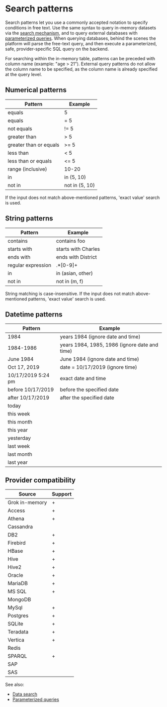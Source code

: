 <!-- TITLE: Search patterns -->
<!-- SUBTITLE: -->

# Search patterns

Search patterns let you use a commonly accepted notation to specify conditions in free text. Use the same syntax to
query in-memory datasets via the [search mechanism](data-search.md), and to query external databases
with [parameterized queries](../access/parameterized-queries.md). When querying databases, behind the scenes the
platform will parse the free-text query, and then execute a parameterized, safe, provider-specific SQL query on the
backend.

For searching within the in-memory table, patterns can be preceded with column name
(example: "age > 21"). External query patterns do not allow the column name to be specified, as the column name is
already specified at the query level.

## Numerical patterns

| Pattern                | Example    |
|------------------------|------------|
| equals                 | 5          |
| equals                 | = 5        |
| not equals             | != 5       |
| greater than           | > 5        |
| greater than or equals | >= 5       |
| less than              | < 5        |
| less than or equals    | <= 5       |
| range (inclusive)      | 10-20      |
| in                     | in (5, 10) |
| not in                 | not in (5, 10) |

If the input does not match above-mentioned patterns, 'exact value' search is used.

## String patterns

| Pattern                | Example             |
|------------------------|---------------------|
| contains               | contains foo        |
| starts with            | starts with Charles |
| ends with              | ends with District  |
| regular expression     |  .*\[0-9\]+         |
| in                     | in (asian, other)   |
| not in                 | not in (m, f)       |

String matching is case-insensitive. If the input does not match above-mentioned patterns, 'exact value' search is used.

## Datetime patterns

| Pattern                | Example                                       |
|------------------------|-----------------------------------------------|
| 1984                   | years 1984 (ignore date and time)             |
| 1984-1986              | years 1984, 1985, 1986 (ignore date and time) |
| June 1984              | June 1984 (ignore date and time)              |
| Oct 17, 2019           | date = 10/17/2019 (ignore time)               |
| 10/17/2019 5:24 pm     | exact date and time                           |
| before 10/17/2019      | before the specified date                     |
| after 10/17/2019       | after the specified date                      |
| today                  |                                               |
| this week              |                                               |
| this month             |                                               |
| this year              |                                               |
| yesterday              |                                               |
| last week              |                                               |
| last month             |                                               |
| last year              |                                               |

## Provider compatibility

| Source                 | Support |
|------------------------|---------|
| Grok in-memory         | +       |
| Access                 | +       |
| Athena                 | +       |
| Cassandra              |         |
| DB2                    | +       |
| Firebird               | +       |
| HBase                  | +       |
| Hive                   | +       |
| Hive2                  | +       |
| Oracle                 | +       |
| MariaDB                | +       |
| MS SQL                 | +       |
| MongoDB                |         |
| MySql                  | +       |
| Postgres               | +       |
| SQLite                 | +       |
| Teradata               | +       |
| Vertica                | +       |
| Redis                  |         |
| SPARQL                 | +       |
| SAP                    |         |
| SAS                    |         |

See also:

* [Data search](data-search.md)
* [Parameterized queries](../access/parameterized-queries.md)
